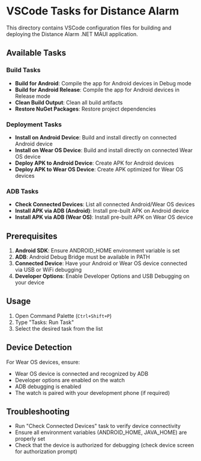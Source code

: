 # VSCode Tasks for Distance Alarm

This directory contains VSCode configuration files for building and deploying the Distance Alarm .NET MAUI application.

## Available Tasks

### Build Tasks
- **Build for Android**: Compile the app for Android devices in Debug mode
- **Build for Android Release**: Compile the app for Android devices in Release mode
- **Clean Build Output**: Clean all build artifacts
- **Restore NuGet Packages**: Restore project dependencies

### Deployment Tasks
- **Install on Android Device**: Build and install directly on connected Android device
- **Install on Wear OS Device**: Build and install directly on connected Wear OS device
- **Deploy APK to Android Device**: Create APK for Android devices
- **Deploy APK to Wear OS Device**: Create APK optimized for Wear OS devices

### ADB Tasks
- **Check Connected Devices**: List all connected Android/Wear OS devices
- **Install APK via ADB (Android)**: Install pre-built APK on Android device
- **Install APK via ADB (Wear OS)**: Install pre-built APK on Wear OS device

## Prerequisites

1. **Android SDK**: Ensure ANDROID_HOME environment variable is set
2. **ADB**: Android Debug Bridge must be available in PATH
3. **Connected Device**: Have your Android or Wear OS device connected via USB or WiFi debugging
4. **Developer Options**: Enable Developer Options and USB Debugging on your device

## Usage

1. Open Command Palette (`Ctrl+Shift+P`)
2. Type "Tasks: Run Task"
3. Select the desired task from the list

## Device Detection

For Wear OS devices, ensure:
- Wear OS device is connected and recognized by ADB
- Developer options are enabled on the watch
- ADB debugging is enabled
- The watch is paired with your development phone (if required)

## Troubleshooting

- Run "Check Connected Devices" task to verify device connectivity
- Ensure all environment variables (ANDROID_HOME, JAVA_HOME) are properly set
- Check that the device is authorized for debugging (check device screen for authorization prompt)